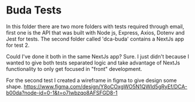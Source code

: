 # Buda Tests

In this folder there are two more folders with tests required through email, first one is the API that was built with Node js, Express, Axios, Dotenv and Jest for tests.
The second folder called 'dca-buda' contains a NextJs app for test 2.

Could I've done it both in the same NextJs app? Sure. I just didn't because I wanted to give both tests separated logic and take advantage of NextJs functionality to only get focused in  "front" development.

For the second test I created a wireframe in figma to give design some shape.
https://www.figma.com/design/Y8oCOxgWO5N1QWId5gRyEf/DCA-b00da?node-id=0-1&t=o7Iwbzqo8AFSFGD8-1